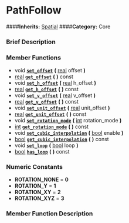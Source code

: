 #  PathFollow  
####**Inherits:** [Spatial](class_spatial)
####**Category:** Core

###  Brief Description  


###  Member Functions 
  * void  **[`set_offset`](#set_offset)**  **(** [real](class_real) offset  **)**
  * [real](class_real)  **[`get_offset`](#get_offset)**  **(** **)** const
  * void  **[`set_h_offset`](#set_h_offset)**  **(** [real](class_real) h_offset  **)**
  * [real](class_real)  **[`get_h_offset`](#get_h_offset)**  **(** **)** const
  * void  **[`set_v_offset`](#set_v_offset)**  **(** [real](class_real) v_offset  **)**
  * [real](class_real)  **[`get_v_offset`](#get_v_offset)**  **(** **)** const
  * void  **[`set_unit_offset`](#set_unit_offset)**  **(** [real](class_real) unit_offset  **)**
  * [real](class_real)  **[`get_unit_offset`](#get_unit_offset)**  **(** **)** const
  * void  **[`set_rotation_mode`](#set_rotation_mode)**  **(** [int](class_int) rotation_mode  **)**
  * [int](class_int)  **[`get_rotation_mode`](#get_rotation_mode)**  **(** **)** const
  * void  **[`set_cubic_interpolation`](#set_cubic_interpolation)**  **(** [bool](class_bool) enable  **)**
  * [bool](class_bool)  **[`get_cubic_interpolation`](#get_cubic_interpolation)**  **(** **)** const
  * void  **[`set_loop`](#set_loop)**  **(** [bool](class_bool) loop  **)**
  * [bool](class_bool)  **[`has_loop`](#has_loop)**  **(** **)** const

###  Numeric Constants  
  * **ROTATION_NONE** = **0**
  * **ROTATION_Y** = **1**
  * **ROTATION_XY** = **2**
  * **ROTATION_XYZ** = **3**

###  Member Function Description  

